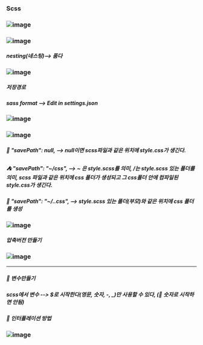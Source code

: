 ### Scss

### ![image](https://github.com/gogoringhye/Scss/assets/145514996/528f8fdb-74e5-4399-989a-e2fe532bab27)

### ![image](https://github.com/gogoringhye/Scss/assets/145514996/99c9b5b2-0a13-4612-acc0-2925494fcd06)

##### nesting(네스팅)--> 품다
### ![image](https://github.com/gogoringhye/Scss/assets/145514996/a4809323-2ce1-460a-b8de-e27b9045e551)


##### 저장경로

##### sass format --> Edit in settings.json
### ![image](https://github.com/gogoringhye/Scss/assets/145514996/19c7bb29-1936-495c-aa1a-230707cb68f4)
### ![image](https://github.com/gogoringhye/Scss/assets/145514996/ba8e69a1-4542-4941-b9d2-270385995025)

##### 🏩 "savePath": null, --> null이면 scss파일과 같은 위치에 style.css가 생긴다.
##### ⛺ "savePath": "~/css", --> ~ 은 style.scss를 의미, /는 style.scss 있는 폴더를 의미, scss 파일과 같은 위치에 css 폴더가 생성되고 그 css폴더 안에 컴파일된 style.css가 생긴다.

##### 🎐 "savePath": "~/..css", --> style.scss 있는 폴더(부모)와 같은 위치에 css 폴더를 생성 
### ![image](https://github.com/gogoringhye/Scss/assets/145514996/fe196907-f012-41d4-af7c-9e8e35b707d2)

##### 압축버전 만들기
### ![image](https://github.com/gogoringhye/Scss/assets/145514996/b17e4568-5ec1-4381-af95-c47a9d5d4bd7)
-------------------------------------------------------------------------------------------------------------------------------------------------------------------------------------
##### 🧶 변수만들기
##### scss에서 변수 --> $로 시작한다(영문, 숫자, -, _)만 사용할 수 있다, (🎠 숫자로 시작하면 안됨)

##### 🍰 인터폴레이션 방법 
### ![image](https://github.com/gogoringhye/Scss/assets/145514996/f7f341c7-d021-4dbf-b884-1f87d777ac87)

